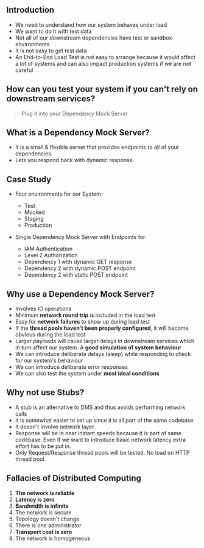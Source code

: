 <!--
.. title: Isolate your Load Tests with a Mock Server
.. slug: load-tests-with-mock-server
.. date: 2019-09-03 11:04:08 UTC+02:00
.. tags: software architecture, system design, scalability
.. category: 
.. link: 
.. description: 
.. type: text
.. status: draft
-->

## Introduction
* We need to understand how our system behaves under load
* We want to do it with test data
* Not all of our downstream dependencies have test or sandbox environments
* It is not easy to get test data
* An End-to-End Load Test is not easy to arrange because it would affect a lot of systems and can also impact production systems if we are not careful

## How can you test your system if you can't rely on downstream services?
> Plug it into your Dependency Mock Server

## What is a **Dependency Mock Server**?
* It is a small & flexible server that provides endpoints to all of your dependencies.
* Lets you respond back with dynamic response.

## Case Study
* Four environments for our System:
    * Test
    * Mocked
    * Staging
    * Production

* Single Dependency Mock Server with Endpoints for:
    * IAM Authentication
    * Level 2 Authorization
    * Dependency 1 with dynamic GET response
    * Dependency 2 with dynamic POST endpoint
    * Dependency 2 with static POST endpoint

## Why use a **Dependency Mock Server**?
* Involves IO operations
* Minimum **network round trip** is included in the load test
* Easy for **network failures** to show up during load test
* If the **thread pools haven't been properly configured**, it will become obvious during the load test
* Larger payloads will cause larger delays in downstream services which in turn affect our system. A **good simulation of system behaviour**
* We can introduce deliberate delays (sleep) while responding to check for our system's behaviour
* We can introduce deliberate error responses
* We can also test the system under **most ideal conditions**

## Why not use Stubs?
* A stub is an alternative to DMS and thus avoids performing network calls
* It is somewhat easier to set up since it is all part of the same codebase
* It doesn't involve network layer
* Response will be in near instant speeds because it is part of same codebase. Even if we want to introduce basic network latency extra effort has to be put in.
* Only Request/Response thread pools will be tested. No load on HTTP thread pool.

## Fallacies of Distributed Computing
1. 	**The network is reliable**
2. 	**Latency is zero**
3. 	**Bandwidth is infinite**
4. 	The network is secure
5. 	Topology doesn't change
6. 	There is one administrator
7. 	**Transport cost is zero**
8. 	The network is homogeneous
